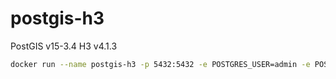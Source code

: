 # postgis-h3

PostGIS v15-3.4
H3 v4.1.3

```bash
docker run --name postgis-h3 -p 5432:5432 -e POSTGRES_USER=admin -e POSTGRES_PASSWORD=password -e POSTGRES_DB=db zuncle/postgis-h3:v0.0.1
```
